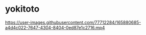 # yokitoto

https://user-images.githubusercontent.com/77712284/165880685-a4d4c022-7647-4304-8404-0ed87e1c2716.mp4

